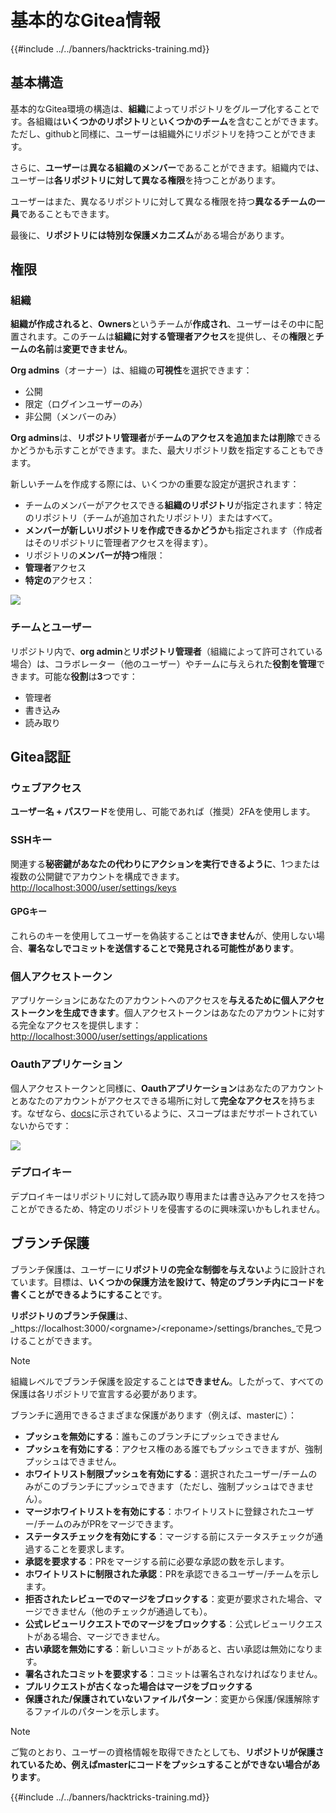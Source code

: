 # 基本的なGitea情報

{{#include ../../banners/hacktricks-training.md}}

## 基本構造

基本的なGitea環境の構造は、**組織**によってリポジトリをグループ化することです。各組織は**いくつかのリポジトリ**と**いくつかのチーム**を含むことができます。ただし、githubと同様に、ユーザーは組織外にリポジトリを持つことができます。

さらに、**ユーザー**は**異なる組織のメンバー**であることができます。組織内では、ユーザーは**各リポジトリに対して異なる権限**を持つことがあります。

ユーザーはまた、異なるリポジトリに対して異なる権限を持つ**異なるチームの一員**であることもできます。

最後に、**リポジトリには特別な保護メカニズム**がある場合があります。

## 権限

### 組織

**組織が作成されると**、**Owners**というチームが**作成され**、ユーザーはその中に配置されます。このチームは**組織に対する管理者アクセス**を提供し、その**権限**と**チームの名前**は**変更できません**。

**Org admins**（オーナー）は、組織の**可視性**を選択できます：

- 公開
- 限定（ログインユーザーのみ）
- 非公開（メンバーのみ）

**Org admins**は、**リポジトリ管理者**が**チームのアクセスを追加または削除**できるかどうかも示すことができます。また、最大リポジトリ数を指定することもできます。

新しいチームを作成する際には、いくつかの重要な設定が選択されます：

- チームのメンバーがアクセスできる**組織のリポジトリ**が指定されます：特定のリポジトリ（チームが追加されたリポジトリ）またはすべて。
- **メンバーが新しいリポジトリを作成できるかどうか**も指定されます（作成者はそのリポジトリに管理者アクセスを得ます）。
- リポジトリの**メンバーが持つ**権限：
- **管理者**アクセス
- **特定の**アクセス：

![](<../../images/image (118).png>)

### チームとユーザー

リポジトリ内で、**org admin**と**リポジトリ管理者**（組織によって許可されている場合）は、コラボレーター（他のユーザー）やチームに与えられた**役割を管理**できます。可能な**役割**は**3**つです：

- 管理者
- 書き込み
- 読み取り

## Gitea認証

### ウェブアクセス

**ユーザー名 + パスワード**を使用し、可能であれば（推奨）2FAを使用します。

### **SSHキー**

関連する**秘密鍵があなたの代わりにアクションを実行できるように**、1つまたは複数の公開鍵でアカウントを構成できます。[http://localhost:3000/user/settings/keys](http://localhost:3000/user/settings/keys)

#### **GPGキー**

これらのキーを使用してユーザーを偽装することは**できません**が、使用しない場合、**署名なしでコミットを送信することで発見される可能性があります**。

### **個人アクセストークン**

アプリケーションにあなたのアカウントへのアクセスを**与えるために個人アクセストークンを生成できます**。個人アクセストークンはあなたのアカウントに対する完全なアクセスを提供します：[http://localhost:3000/user/settings/applications](http://localhost:3000/user/settings/applications)

### Oauthアプリケーション

個人アクセストークンと同様に、**Oauthアプリケーション**はあなたのアカウントとあなたのアカウントがアクセスできる場所に対して**完全なアクセス**を持ちます。なぜなら、[docs](https://docs.gitea.io/en-us/oauth2-provider/#scopes)に示されているように、スコープはまだサポートされていないからです：

![](<../../images/image (194).png>)

### デプロイキー

デプロイキーはリポジトリに対して読み取り専用または書き込みアクセスを持つことができるため、特定のリポジトリを侵害するのに興味深いかもしれません。

## ブランチ保護

ブランチ保護は、ユーザーに**リポジトリの完全な制御を与えない**ように設計されています。目標は、**いくつかの保護方法を設けて、特定のブランチ内にコードを書くことができるようにすること**です。

**リポジトリのブランチ保護**は、_https://localhost:3000/\<orgname>/\<reponame>/settings/branches_で見つけることができます。

> [!NOTE]
> 組織レベルでブランチ保護を設定することは**できません**。したがって、すべての保護は各リポジトリで宣言する必要があります。

ブランチに適用できるさまざまな保護があります（例えば、masterに）：

- **プッシュを無効にする**：誰もこのブランチにプッシュできません
- **プッシュを有効にする**：アクセス権のある誰でもプッシュできますが、強制プッシュはできません。
- **ホワイトリスト制限プッシュを有効にする**：選択されたユーザー/チームのみがこのブランチにプッシュできます（ただし、強制プッシュはできません）。
- **マージホワイトリストを有効にする**：ホワイトリストに登録されたユーザー/チームのみがPRをマージできます。
- **ステータスチェックを有効にする**：マージする前にステータスチェックが通過することを要求します。
- **承認を要求する**：PRをマージする前に必要な承認の数を示します。
- **ホワイトリストに制限された承認**：PRを承認できるユーザー/チームを示します。
- **拒否されたレビューでのマージをブロックする**：変更が要求された場合、マージできません（他のチェックが通過しても）。
- **公式レビューリクエストでのマージをブロックする**：公式レビューリクエストがある場合、マージできません。
- **古い承認を無効にする**：新しいコミットがあると、古い承認は無効になります。
- **署名されたコミットを要求する**：コミットは署名されなければなりません。
- **プルリクエストが古くなった場合はマージをブロックする**
- **保護された/保護されていないファイルパターン**：変更から保護/保護解除するファイルのパターンを示します。

> [!NOTE]
> ご覧のとおり、ユーザーの資格情報を取得できたとしても、**リポジトリが保護されているため、例えばmasterにコードをプッシュすることができない場合があります**。

{{#include ../../banners/hacktricks-training.md}}
